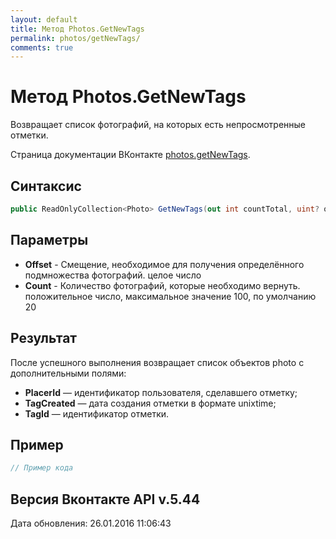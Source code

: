 ```yaml
---
layout: default
title: Метод Photos.GetNewTags
permalink: photos/getNewTags/
comments: true
---
```

# Метод Photos.GetNewTags
Возвращает список фотографий, на которых есть непросмотренные отметки.

Страница документации ВКонтакте [photos.getNewTags](https://vk.com/dev/photos.getNewTags).

## Синтаксис
``` csharp
public ReadOnlyCollection<Photo> GetNewTags(out int countTotal, uint? offset = null, uint? count = null)
```

## Параметры
+ **Offset** - Смещение, необходимое для получения определённого подмножества фотографий. целое число
+ **Count** - Количество фотографий, которые необходимо вернуть. положительное число, максимальное значение 100, по умолчанию 20

## Результат
После успешного выполнения возвращает список объектов photo с дополнительными полями: 

+ **PlacerId** — идентификатор пользователя, сделавшего отметку; 
+ **TagCreated** — дата создания отметки в формате unixtime; 
+ **TagId** — идентификатор отметки.

## Пример
``` csharp
// Пример кода
```

## Версия Вконтакте API v.5.44
Дата обновления: 26.01.2016 11:06:43
